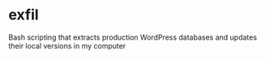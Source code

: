 # exfil

Bash scripting that extracts production WordPress databases and updates their local versions in my computer